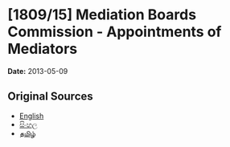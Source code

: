 # [1809/15] Mediation Boards Commission - Appointments of Mediators

**Date:** 2013-05-09

## Original Sources

- [English](https://documents.gov.lk/view/extra-gazettes/2013/5/1809-15_E.pdf)
- [සිංහල](https://documents.gov.lk/view/extra-gazettes/2013/5/1809-15_S.pdf)
- [தமிழ்](https://documents.gov.lk/view/extra-gazettes/2013/5/1809-15_T.pdf)
